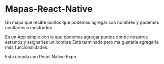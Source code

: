 # Mapas-React-Native
Un mapa que recibe puntos que podemos agregar con nombres y podemos ocultarlos o mostrarlos

Es un App simple con la que podemos agregar puntos donde nosotros estamos y asignarles un nombre
Está terminada pero me gustaría agregarle más funcionalidades.

Esta creada con React Native Expo.
